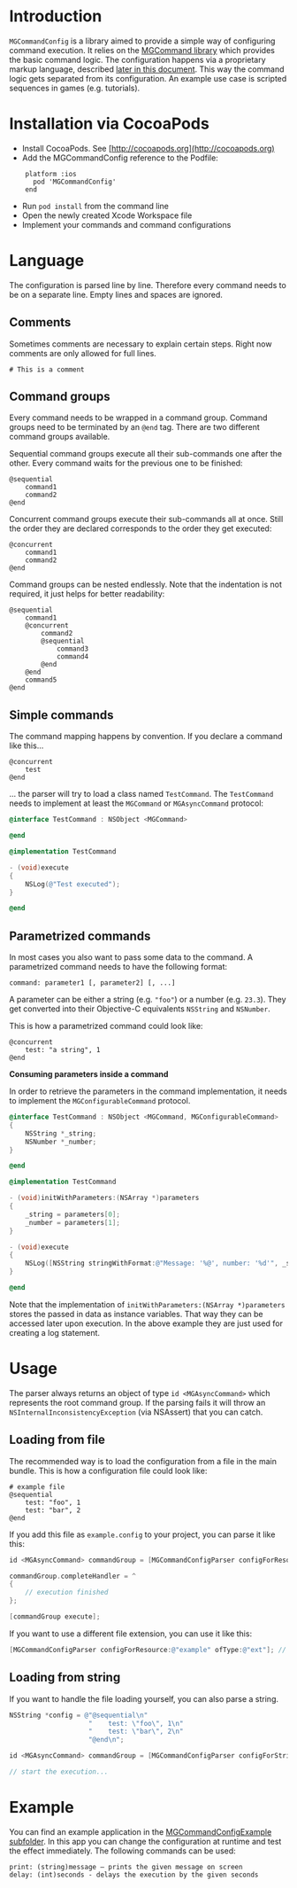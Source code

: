 Introduction
===

`MGCommandConfig` is a library aimed to provide a simple way of configuring command execution. It relies on the [MGCommand library](https://github.com/MattesGroeger/MGCommand) which provides the basic command logic. The configuration happens via a proprietary markup language, described [later in this document](https://github.com/MattesGroeger/MGCommandConfig/edit/master/Readme.md#language). This way the command logic gets separated from its configuration. An example use case is scripted sequences in games (e.g. tutorials).

Installation via CocoaPods
===

- Install CocoaPods. See [http://cocoapods.org](http://cocoapods.org)
- Add the MGCommandConfig reference to the Podfile:
```
    platform :ios
      pod 'MGCommandConfig'
    end
```

- Run `pod install` from the command line
- Open the newly created Xcode Workspace file
- Implement your commands and command configurations

Language
===

The configuration is parsed line by line. Therefore every command needs to be on a separate line. Empty lines and spaces are ignored.

Comments
---

Sometimes comments are necessary to explain certain steps. Right now comments are only allowed for full lines.

    # This is a comment

Command groups
---

Every command needs to be wrapped in a command group. Command groups need to be terminated by an `@end` tag. There are two different command groups available.

Sequential command groups execute all their sub-commands one after the other. Every command waits for the previous one to be finished:

    @sequential
        command1
        command2
    @end

Concurrent command groups execute their sub-commands all at once. Still the order they are declared corresponds to the order they get executed:

    @concurrent
        command1
        command2
    @end

Command groups can be nested endlessly. Note that the indentation is not required, it just helps for better readability:

    @sequential
        command1
        @concurrent
            command2
            @sequential
                command3
                command4
            @end
        @end
        command5
    @end

Simple commands
---

The command mapping happens by convention. If you declare a command like this...

    @concurrent
        test
    @end

... the parser will try to load a class named `TestCommand`. The `TestCommand` needs to implement at least the `MGCommand` or `MGAsyncCommand` protocol:

```objective-c
@interface TestCommand : NSObject <MGCommand>

@end
```

```objective-c
@implementation TestCommand

- (void)execute
{
	NSLog(@"Test executed");
}

@end
```

Parametrized commands
---

In most cases you also want to pass some data to the command. A parametrized command needs to have the following format:

	command: parameter1 [, parameter2] [, ...]

A parameter can be either a string (e.g. `"foo"`) or a number (e.g. `23.3`). They get converted into their Objective-C equivalents `NSString` and `NSNumber`.

This is how a parametrized command could look like:

    @concurrent
        test: "a string", 1
    @end

**Consuming parameters inside a command**

In order to retrieve the parameters in the command implementation, it needs to implement the `MGConfigurableCommand` protocol.

```objective-c
@interface TestCommand : NSObject <MGCommand, MGConfigurableCommand>
{
    NSString *_string;
    NSNumber *_number;
}

@end
```

```objective-c
@implementation TestCommand

- (void)initWithParameters:(NSArray *)parameters
{
    _string = parameters[0];
    _number = parameters[1];
}

- (void)execute
{
    NSLog([NSString stringWithFormat:@"Message: '%@', number: '%d'", _string, [_number integerValue]);
}

@end
```

Note that the implementation of `initWithParameters:(NSArray *)parameters` stores the passed in data as instance variables. That way they can be accessed later upon execution. In the above example they are just used for creating a log statement.

Usage
===

The parser always returns an object of type `id <MGAsyncCommand>` which represents the root command group. If the parsing fails it will throw an `NSInternalInconsistencyException` (via NSAssert) that you can catch.

Loading from file
---

The recommended way is to load the configuration from a file in the main bundle. This is how a configuration file could look like:

    # example file
    @sequential
        test: "foo", 1
        test: "bar", 2
    @end

If you add this file as `example.config` to your project, you can parse it like this:

```objective-c
id <MGAsyncCommand> commandGroup = [MGCommandConfigParser configForResource:@"example"];

commandGroup.completeHandler = ^
{
    // execution finished
};

[commandGroup execute];
```

If you want to use a different file extension, you can use it like this:

```objective-c
[MGCommandConfigParser configForResource:@"example" ofType:@"ext"]; // will load example.ext
```

Loading from string
---

If you want to handle the file loading yourself, you can also parse a string.

```objective-c
NSString *config = @"@sequential\n"
                    "    test: \"foo\", 1\n"
                    "    test: \"bar\", 2\n"
                    "@end\n";

id <MGAsyncCommand> commandGroup = [MGCommandConfigParser configForString:config];

// start the execution...
```

Example
===

You can find an example application in the [MGCommandConfigExample subfolder](https://github.com/MattesGroeger/MGCommandConfig/tree/master/MGCommandConfigExample). In this app you can change the configuration at runtime and test the effect immediately. The following commands can be used:

    print: (string)message – prints the given message on screen
    delay: (int)seconds - delays the execution by the given seconds
